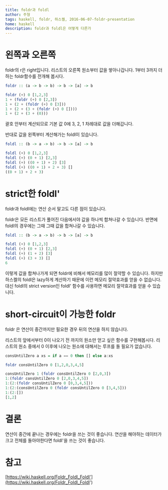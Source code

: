 ```yaml
---
title: foldr과 foldl
author: 주형
tags: haskell, foldr, 하스켈, 2016-06-07-foldr-presentation
home: haskell
description: foldr과 foldl은 어떻게 다른가
---
```


# 왼쪽과 오른쪽
foldr의 r은 right입니다. 리스트의 오른쪽 원소부터 값을 쌓아나갑니다. 1부터 3까지 더하는 foldr함수를 전개해 봅시다.

```Haskell
foldr :: (a -> b -> b) -> b -> [a] -> b

foldr (+) 0 [1,2,3]
1 + (foldr (+) 0 [2,3])
1 + (2 + (foldr (+) 0 [3]))
1 + (2 + (3 + (foldr (+) 0 [])))
1 + (2 + (3 + (0)))
```

괄호 안부터 계산되므로 기본 값 0에 3, 2, 1 차례대로 값을 더해갑니다.

반대로 값을 왼쪽부터 계산해가는 foldl이 있습니다.

```Haskell
foldl :: (b -> a -> b) -> b -> [a] -> b

foldl (+) 0 [1,2,3]
foldl (+) (0 + 1) [2,3]
foldl (+) ((0 + 1) + 2) [3]
foldl (+) ((0 + 1) + 2 + 3) []
((0 + 1) + 2 + 3)
```

# strict한 foldl'

foldr과 foldl에는 연산 순서 말고도 다른 점이 있습니다.

foldr은 모든 리스트가 풀어진 다음에서야 값을 하나씩 합쳐나갈 수 있습니다. 반면에 foldl의 경우에는 그때 그때 값을 합쳐나갈 수 있습니다.

```Haskell
foldl :: (b -> a -> b) -> b -> [a] -> b

foldl (+) 0 [1,2,3]
foldl (+) (0 + 1) [2,3]
foldl (+) (1 + 2) [3]
foldl (+) (3 + 3) []
6
```

이렇게 값을 합쳐나가게 되면 foldr에 비해서 메모리를 많이 절약할 수 있습니다. 하지만 하스켈의 foldl은 lazy하게 계산하기 때문에 이런 메모리 절약효과를 얻을 수 없습니다. 대신 foldl의 strict version인 foldl' 함수를 사용하면 메모리 절약효과를 얻을 수 있습니다.

# short-circuit이 가능한 foldr

foldr 은 연산이 중간까지만 필요한 경우 뒤의 연산을 하지 않습니다.

리스트의 앞에서부터 0이 나오기 전 까지의 원소만 얻고 싶은 함수를 구현해봅시다. 리스트의 원소 중에서 0 이후에 나오는 원소에 대해서는 루프를 돌 필요가 없습니다.

```Haskell
consUntilZero a xs = if a == 0 then [] else a:xs

foldr consUntilZero 0 [1,2,0,3,4,5]

consUntilZero 1 (foldr consUntilZero 0 [2,0,3])
1:(foldr consUntilZero 0 [2,0,3,4,5])
1:(2:(foldr consUntilZero 0 [0,3,4,5]))
1:(2:(consUntilZero 0 (foldr consUntilZero 0 [3,4,5]))
1:(2:[])
[1,2]
```

# 결론

연산이 중간에 끝나는 경우에는 foldr을 쓰는 것이 좋습니다. 연산을 해야하는 데이터가 크고 전체를 돌아야한다면 foldl'을 쓰는 것이 좋습니다.

# 참고
[https://wiki.haskell.org/Foldr_Foldl_Foldl'](https://wiki.haskell.org/Foldr_Foldl_Foldl')
